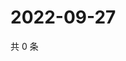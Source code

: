 # 2022-09-27

共 0 条

<!-- BEGIN WEIBO -->
<!-- 最后更新时间 Tue Sep 27 2022 19:04:33 GMT+0800 (China Standard Time) -->

<!-- END WEIBO -->
